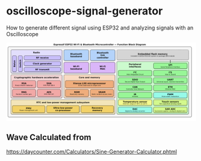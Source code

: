 # oscilloscope-signal-generator
How to generate different signal using ESP32 and analyzing signals with an Oscilloscope   

![esp32](ESP32.png)

## Wave Calculated from  
 https://daycounter.com/Calculators/Sine-Generator-Calculator.phtml    

 